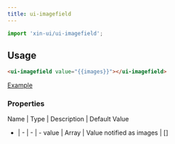 ```yaml
---
title: ui-imagefield
---
```


```js
import 'xin-ui/ui-imagefield';
```

## Usage

```html
<ui-imagefield value="{{images}}"></ui-imagefield>
```

<a class="ui-button ui-button--colored" href="#!/examples/ui-imagefield">Example</a>

### Properties

Name | Type | Description | Default Value
- | - | - | -
value | Array | Value notified as images | []
